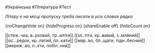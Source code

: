 #Українська #Література #Тест

*Літеру е на місці пропуску треба писати в усіх словах рядка*

{noChangeVote on}
{hideProgress on}
{shareEnable off}
{hideCount on}

[[стеж..чка, в..рховий, тр..мтіти]]
[[зл..тіти, кр..вавий, з..мляний]]
[[ос...редок, кр..латий, пл..кати]]
[[мар..во, бл..щати, підн..бесний]]
[[мереж..во, п..кти, побіл..ний]]
